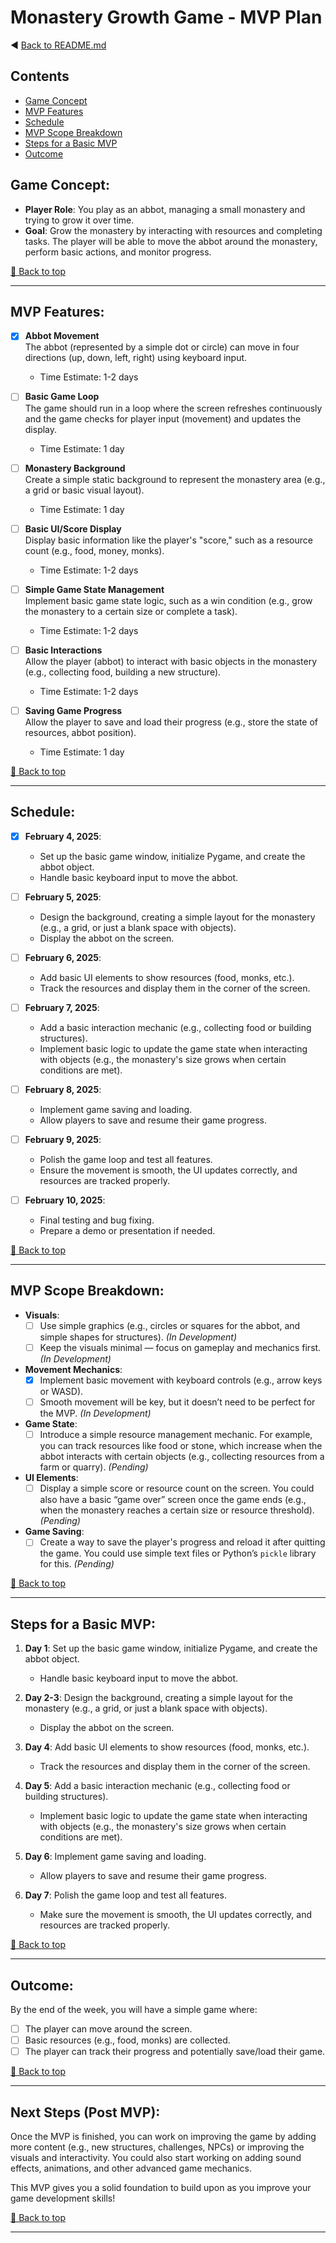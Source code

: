 # Monastery Growth Game - MVP Plan
◀️ [Back to README.md](../README.md)

## Contents

- [Game Concept](#game-concept)
- [MVP Features](#mvp-features)
- [Schedule](#schedule)
- [MVP Scope Breakdown](#mvp-scope-breakdown)
- [Steps for a Basic MVP](#steps-for-a-basic-mvp)
- [Outcome](#outcome)

## Game Concept:
- **Player Role**: You play as an abbot, managing a small monastery and trying to grow it over time.
- **Goal**: Grow the monastery by interacting with resources and completing tasks. The player will be able to move the abbot around the monastery, perform basic actions, and monitor progress.


[🔼 Back to top](#contents)

---

## MVP Features:

- [x] **Abbot Movement**  
   The abbot (represented by a simple dot or circle) can move in four directions (up, down, left, right) using keyboard input.  
   - Time Estimate: 1-2 days

- [ ] **Basic Game Loop**  
   The game should run in a loop where the screen refreshes continuously and the game checks for player input (movement) and updates the display.  
   - Time Estimate: 1 day

- [ ] **Monastery Background**  
   Create a simple static background to represent the monastery area (e.g., a grid or basic visual layout).  
   - Time Estimate: 1 day

- [ ] **Basic UI/Score Display**  
   Display basic information like the player's "score," such as a resource count (e.g., food, money, monks).  
   - Time Estimate: 1-2 days

- [ ] **Simple Game State Management**  
   Implement basic game state logic, such as a win condition (e.g., grow the monastery to a certain size or complete a task).  
   - Time Estimate: 1-2 days

- [ ] **Basic Interactions**  
   Allow the player (abbot) to interact with basic objects in the monastery (e.g., collecting food, building a new structure).  
   - Time Estimate: 1-2 days

- [ ] **Saving Game Progress**  
   Allow the player to save and load their progress (e.g., store the state of resources, abbot position).  
   - Time Estimate: 1 day

[🔼 Back to top](#contents)

---

## Schedule:

- [x] **February 4, 2025**: 
   - Set up the basic game window, initialize Pygame, and create the abbot object.
   - Handle basic keyboard input to move the abbot.

- [ ] **February 5, 2025**: 
   - Design the background, creating a simple layout for the monastery (e.g., a grid, or just a blank space with objects).
   - Display the abbot on the screen.

- [ ] **February 6, 2025**: 
   - Add basic UI elements to show resources (food, monks, etc.).
   - Track the resources and display them in the corner of the screen.

- [ ] **February 7, 2025**: 
   - Add a basic interaction mechanic (e.g., collecting food or building structures).
   - Implement basic logic to update the game state when interacting with objects (e.g., the monastery's size grows when certain conditions are met).

- [ ] **February 8, 2025**: 
   - Implement game saving and loading.
   - Allow players to save and resume their game progress.

- [ ] **February 9, 2025**: 
   - Polish the game loop and test all features.
   - Ensure the movement is smooth, the UI updates correctly, and resources are tracked properly.

- [ ] **February 10, 2025**: 
   - Final testing and bug fixing.
   - Prepare a demo or presentation if needed.

[🔼 Back to top](#contents)

---

## MVP Scope Breakdown:

- **Visuals**:  
  - [ ] Use simple graphics (e.g., circles or squares for the abbot, and simple shapes for structures). _(In Development)_
  - [ ] Keep the visuals minimal — focus on gameplay and mechanics first. _(In Development)_
  
- **Movement Mechanics**:  
  - [x] Implement basic movement with keyboard controls (e.g., arrow keys or WASD).
  - [ ] Smooth movement will be key, but it doesn’t need to be perfect for the MVP. _(In Development)_
  
- **Game State**:  
  - [ ] Introduce a simple resource management mechanic. For example, you can track resources like food or stone, which increase when the abbot interacts with certain objects (e.g., collecting resources from a farm or quarry). _(Pending)_

- **UI Elements**:  
  - [ ] Display a simple score or resource count on the screen. You could also have a basic “game over” screen once the game ends (e.g., when the monastery reaches a certain size or resource threshold). _(Pending)_
  
- **Game Saving**:  
  - [ ] Create a way to save the player's progress and reload it after quitting the game. You could use simple text files or Python’s `pickle` library for this. _(Pending)_

[🔼 Back to top](#contents)

---

## Steps for a Basic MVP:

1. **Day 1**: Set up the basic game window, initialize Pygame, and create the abbot object.
   - Handle basic keyboard input to move the abbot.

2. **Day 2-3**: Design the background, creating a simple layout for the monastery (e.g., a grid, or just a blank space with objects).
   - Display the abbot on the screen.

3. **Day 4**: Add basic UI elements to show resources (food, monks, etc.).
   - Track the resources and display them in the corner of the screen.

4. **Day 5**: Add a basic interaction mechanic (e.g., collecting food or building structures).
   - Implement basic logic to update the game state when interacting with objects (e.g., the monastery's size grows when certain conditions are met).

5. **Day 6**: Implement game saving and loading.
   - Allow players to save and resume their game progress.

6. **Day 7**: Polish the game loop and test all features.
   - Make sure the movement is smooth, the UI updates correctly, and resources are tracked properly.

[🔼 Back to top](#contents)

---

## Outcome:
By the end of the week, you will have a simple game where:
- [ ] The player can move around the screen.
- [ ] Basic resources (e.g., food, monks) are collected.
- [ ] The player can track their progress and potentially save/load their game.

[🔼 Back to top](#contents)

---

## Next Steps (Post MVP):
Once the MVP is finished, you can work on improving the game by adding more content (e.g., new structures, challenges, NPCs) or improving the visuals and interactivity. You could also start working on adding sound effects, animations, and other advanced game mechanics.

This MVP gives you a solid foundation to build upon as you improve your game development skills!

[🔼 Back to top](#contents)

---
